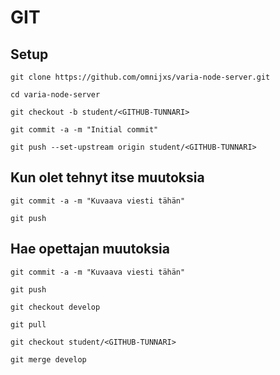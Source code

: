 <h1>GIT</h1>

<h2>Setup</h2>

    git clone https://github.com/omnijxs/varia-node-server.git 

    cd varia-node-server
    
    git checkout -b student/<GITHUB-TUNNARI>

    git commit -a -m "Initial commit"

    git push --set-upstream origin student/<GITHUB-TUNNARI>

<h2>Kun olet tehnyt itse muutoksia</h2>

    git commit -a -m "Kuvaava viesti tähän"

    git push

<h2>Hae opettajan muutoksia</h2>

    git commit -a -m "Kuvaava viesti tähän"

    git push

    git checkout develop

    git pull

    git checkout student/<GITHUB-TUNNARI>

    git merge develop